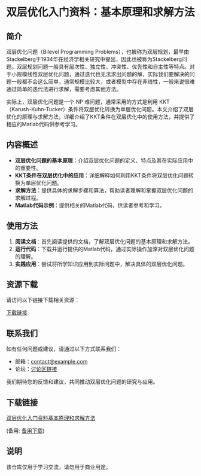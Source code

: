 # 双层优化入门资料：基本原理和求解方法

## 简介

双层优化问题（Bilevel Programming Problems），也被称为双层规划，最早由Stackelberg于1934年在经济学相关研究中提出，因此也被称为Stackelberg问题。双层规划问题一般具有层次性、独立性、冲突性、优先性和自主性等特点。对于小规模线性双层优化问题，通过迭代也无法求出问题的解，实际我们要解决的问题一般都不会这么简单，通常规模比较大，或者模型中存在非线性，一般来说很难通过简单的迭代法进行求解，需要考虑其他方法。

实际上，双层优化问题是一个 NP 难问题，通常采用的方式是利用 KKT（Karush-Kuhn-Tucker）条件将双层优化转换为单层优化问题。本文介绍了双层优化的原理与求解方法，详细介绍了KKT条件在双层优化中的使用方法，并提供了相应的Matlab代码供参考学习。

## 内容概述

- **双层优化问题的基本原理**：介绍双层优化问题的定义、特点及其在实际应用中的重要性。
- **KKT条件在双层优化中的应用**：详细解释如何利用KKT条件将双层优化问题转换为单层优化问题。
- **求解方法**：提供具体的求解步骤和算法，帮助读者理解和掌握双层优化问题的求解过程。
- **Matlab代码示例**：提供相关的Matlab代码，供读者参考和学习。

## 使用方法

1. **阅读文档**：首先阅读提供的文档，了解双层优化问题的基本原理和求解方法。
2. **运行代码**：下载并运行提供的Matlab代码，通过实际操作加深对双层优化问题的理解。
3. **实践应用**：尝试将所学知识应用到实际问题中，解决具体的双层优化问题。

## 资源下载

请访问以下链接下载相关资源：

[下载链接](https://example.com/download)

## 联系我们

如有任何问题或建议，请通过以下方式联系我们：

- 邮箱：[contact@example.com](mailto:contact@example.com)
- 论坛：[讨论区链接](https://example.com/forum)

我们期待您的反馈和建议，共同推动双层优化问题的研究与应用。

## 下载链接
[双层优化入门资料基本原理和求解方法](https://pan.quark.cn/s/6c872338bf9c) 

(备用: [备用下载](https://pan.baidu.com/s/194uWuGPqk7V6VfqABw21dg?pwd=1234))

## 说明

该仓库仅用于学习交流，请勿用于商业用途。
